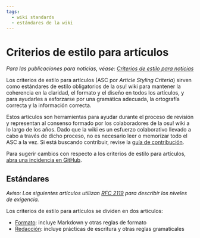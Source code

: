 ```yaml
---
tags:
  - wiki standards
  - estándares de la wiki
---
```


# Criterios de estilo para artículos

*Para las publicaciones para noticias, véase: [Criterios de estilo para noticias](/wiki/News_styling_criteria)*

Los criterios de estilo para artículos (ASC por *Article Styling Criteria*) sirven como estándares de estilo obligatorios de la osu! wiki para mantener la coherencia en la claridad, el formato y el diseño en todos los artículos, y para ayudarles a esforzarse por una gramática adecuada, la ortografía correcta y la información correcta.

Estos artículos son herramientas para ayudar durante el proceso de revisión y representan al consenso formado por los colaboradores de la osu! wiki a lo largo de los años. Dado que la wiki es un esfuerzo colaborativo llevado a cabo a través de dicho proceso, no es necesario leer o memorizar todo el ASC a la vez. Si está buscando contribuir, revise la [guía de contribución](/wiki/osu!_wiki/Contribution_guide).

Para sugerir cambios con respecto a los criterios de estilo para artículos, [abra una incidencia en GitHub](https://github.com/ppy/osu-wiki/issues/new).

## Estándares

*Aviso: Los siguientes artículos utilizan [RFC 2119](https://tools.ietf.org/html/rfc2119) para describir los niveles de exigencia.*

Los criterios de estilo para artículos se dividen en dos artículos:

- [Formato](Formatting): incluye Markdown y otras reglas de formato
- [Redacción](Writing): incluye prácticas de escritura y otras reglas gramaticales
